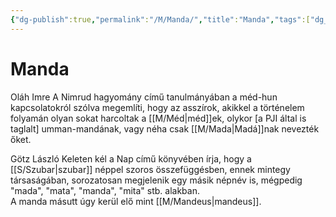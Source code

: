 ```yaml
---
{"dg-publish":true,"permalink":"/M/Manda/","title":"Manda","tags":["dg_uploaded"],"created":"2023-11-22T01:19","updated":"2023-11-22T01:19"}
---
```



# Manda

Oláh Imre A Nimrud hagyomány című tanulmányában a méd-hun kapcsolatokról szólva megemlíti, hogy az asszírok, akikkel a történelem folyamán olyan sokat harcoltak a [[M/Méd\|méd]]ek, olykor \[a PJI által is taglalt\] umman-mandának, vagy néha csak [[M/Mada\|Madá]]nak nevezték őket.  

Götz László Keleten kél a Nap című könyvében írja, hogy a [[S/Szubar\|szubar]] néppel szoros összefüggésben, ennek mintegy társaságában, sorozatosan megjelenik egy másik népnév is, mégpedig "mada", "mata", "manda", "mita" stb. alakban.  
A manda másutt úgy kerül elő mint [[M/Mandeus\|mandeus]].  